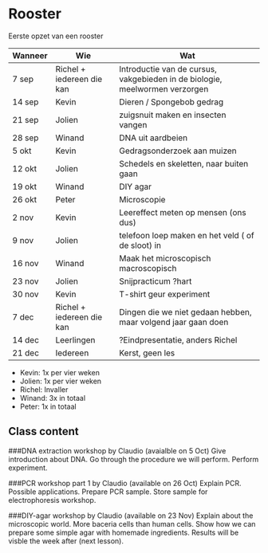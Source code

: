 # Rooster

Eerste opzet van een rooster

Wanneer|Wie|Wat
---|---|---
7 sep|Richel + iedereen die kan|Introductie van de cursus, vakgebieden in de biologie, meelwormen verzorgen
14 sep|Kevin|Dieren / Spongebob gedrag
21 sep|Jolien|zuigsnuit maken en insecten vangen
28 sep|Winand|DNA uit aardbeien
5 okt|Kevin|Gedragsonderzoek aan muizen
12 okt|Jolien|Schedels en skeletten, naar buiten gaan
19 okt|Winand|DIY agar
26 okt|Peter|Microscopie
2 nov|Kevin|Leereffect meten op mensen (ons dus)
9 nov|Jolien|telefoon loep maken en het veld ( of de sloot) in
16 nov|Winand|Maak het microscopisch macroscopisch
23 nov|Jolien|Snijpracticum ?hart
30 nov|Kevin|T-shirt geur experiment
7 dec|Richel + iedereen die kan|Dingen die we niet gedaan hebben, maar volgend jaar gaan doen
14 dec|Leerlingen|?Eindpresentatie, anders Richel
21 dec|Iedereen|Kerst, geen les

 * Kevin: 1x per vier weken
 * Jolien: 1x per vier weken
 * Richel: Invaller
 * Winand: 3x in totaal
 * Peter: 1x in totaal


## Class content

###DNA extraction workshop by Claudio (avaialble on 5 Oct)
Give introduction about DNA.
Go through the procedure we will perform.
Perform experiment.

###PCR workshop part 1 by Claudio (available on 26 Oct)
Explain PCR.
Possible applications.
Prepare PCR sample.
Store sample for electrophoresis workshop.

###DIY-agar workshop by Claudio (available on 23 Nov)
Explain about the microscopic world.
More baceria cells than human cells.
Show how we can prepare some simple agar with homemade ingredients.
Results will be visble the week after (next lesson).
